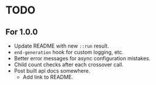 # TODO

## For 1.0.0
- Update README with new `::run` result.
- `end-generation` hook for custom logging, etc.
- Better error messages for async configuration mistakes.
- Child count checks after each crossover call.
- Post built api docs somewhere.
    - Add link to README.
